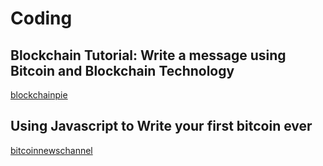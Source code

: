 
# Coding

## Blockchain Tutorial: Write a message using Bitcoin and Blockchain Technology
[blockchainpie](http://blockchainpie.com/blockchain-tutorial-bitcoin-message/)


## Using Javascript to Write your first bitcoin ever
[bitcoinnewschannel](http://bitcoinnewschannel.com/2016/01/18/using-javascript-to-write-your-first-bitcoin-program-ever/)